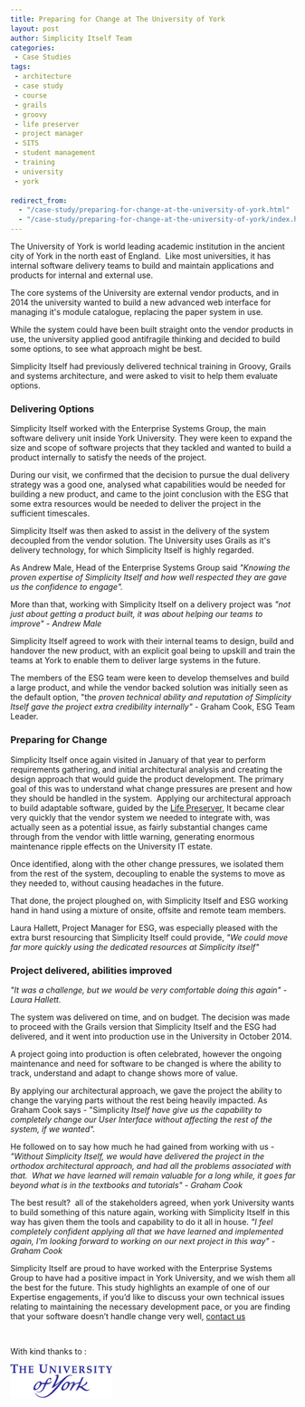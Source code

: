 ```yaml
---
title: Preparing for Change at The University of York
layout: post
author: Simplicity Itself Team
categories:
 - Case Studies
tags:
 - architecture
 - case study
 - course
 - grails
 - groovy
 - life preserver
 - project manager
 - SITS
 - student management
 - training
 - university
 - york

redirect_from: 
  - "/case-study/preparing-for-change-at-the-university-of-york.html"
  - "/case-study/preparing-for-change-at-the-university-of-york/index.html"
---
```

The University of York is world leading academic institution in the ancient city of York in the north east of England.  Like most universities, it has internal software delivery teams to build and maintain applications and products for internal and external use.

The core systems of the University are external vendor products, and in 2014 the university wanted to build a new advanced web interface for managing it's module catalogue, replacing the paper system in use.

While the system could have been built straight onto the vendor products in use, the university applied good antifragile thinking and decided to build some options, to see what approach might be best.

Simplicity Itself had previously delivered technical training in Groovy, Grails and systems architecture, and were asked to visit to help them evaluate options.
<h3><strong>Delivering Options</strong></h3>
Simplicity Itself worked with the Enterprise Systems Group, the main software delivery unit inside York University. They were keen to expand the size and scope of software projects that they tackled and wanted to build a product internally to satisfy the needs of the project.

During our visit, we confirmed that the decision to pursue the dual delivery strategy was a good one, analysed what capabilities would be needed for building a new product, and came to the joint conclusion with the ESG that some extra resources would be needed to deliver the project in the sufficient timescales.

Simplicity Itself was then asked to assist in the delivery of the system decoupled from the vendor solution. The University uses Grails as it's delivery technology, for which Simplicity Itself is highly regarded.

As Andrew Male, Head of the Enterprise Systems Group said <em>"Knowing the proven expertise of Simplicity Itself and how well respected they are gave us the confidence to engage".</em>

More than that, working with Simplicity Itself on a delivery project was <em>"not just about getting a product built, it was about helping our teams to improve" - Andrew Male</em>

Simplicity Itself agreed to work with their internal teams to design, build and handover the new product, with an explicit goal being to upskill and train the teams at York to enable them to deliver large systems in the future.

The members of the ESG team were keen to develop themselves and build a large product, and while the vendor backed solution was initially seen as the default option, "the<em> proven technical ability and reputation of Simplicity Itself gave the project extra credibility internally"</em> - Graham Cook, ESG Team Leader.
<h3>Preparing for Change</h3>

Simplicity Itself once again visited in January of that year to perform requirements gathering, and initial architectural analysis and creating the design approach that would guide the product development. The primary goal of this was to understand what change pressures are present and how they should be handled in the system.  Applying our architectural approach to build adaptable software, guided by the <a title="What the Life Preserver Tool does, an intro" href="/public/latest-news/what-the-life-preserver-tool-does-an-intro/">Life Preserver</a>, It became clear very quickly that the vendor system we needed to integrate with, was actually seen as a potential issue, as fairly substantial changes came through from the vendor with little warning, generating enormous maintenance ripple effects on the University IT estate.

Once identified, along with the other change pressures, we isolated them from the rest of the system, decoupling to enable the systems to move as they needed to, without causing headaches in the future.

That done, the project ploughed on, with Simplicity Itself and ESG working hand in hand using a mixture of onsite, offsite and remote team members.

Laura Hallett, Project Manager for ESG, was especially pleased with the extra burst resourcing that Simplicity Itself could provide, <em>"We could move far more quickly using the dedicated resources at Simplicity itself"</em>
<h3>Project delivered, abilities improved</h3>
<em>"It was a challenge, but we would be very comfortable doing this again" - Laura Hallett.</em>

The system was delivered on time, and on budget. The decision was made to proceed with the Grails version that Simplicity Itself and the ESG had delivered, and it went into production use in the University in October 2014.

A project going into production is often celebrated, however the ongoing maintenance and need for software to be changed is where the ability to track, understand and adapt to change shows more of value.

By applying our architectural approach, we gave the project the ability to change the varying parts without the rest being heavily impacted. As Graham Cook says - "Simplicity<em> Itself have give us the capability to completely change our User Interface without affecting the rest of the system, if we wanted".</em>

He followed on to say how much he had gained from working with us<em> - "Without Simplicity Itself, we would have delivered the project in the orthodox architectural approach, and had all the problems associated with that.  </em><em>What we have learned will remain valuable for a long while, it goes far beyond what is in the textbooks and tutorials" - Graham Cook</em>

The best result?  all of the stakeholders agreed, when york University wants to build something of this nature again, working with Simplicity Itself in this way has given them the tools and capability to do it all in house. <em>"I feel completely confident applying all that we have learned and implemented again, I'm looking forward to working on our next project in this way" - Graham Cook</em>

Simplicity Itself are proud to have worked with the Enterprise Systems Group to have had a positive impact in York University, and we wish them all the best for the future. This study highlights an example of one of our Expertise engagements, if you’d like to discuss your own technical issues relating to maintaining the necessary development pace, or you are finding that your software doesn’t handle change very well, <a title="Contact Us" href="/contact/">contact us</a>

&nbsp;

With kind thanks to :

<img class="alignnone wp-image-435 size-full" src="/images/clients/univyork.gif" alt="yorkuni" width="180" height="60" />